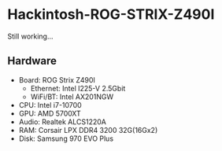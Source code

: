 # Hackintosh-ROG-STRIX-Z490I

Still working...

## Hardware

* Board: ROG Strix Z490I
    * Ethernet: Intel I225-V 2.5Gbit
    * WiFi/BT: Intel AX201NGW
* CPU: Intel i7-10700
* GPU: AMD 5700XT
* Audio: Realtek ALCS1220A
* RAM: Corsair LPX DDR4 3200 32G(16Gx2)
* Disk: Samsung 970 EVO Plus
